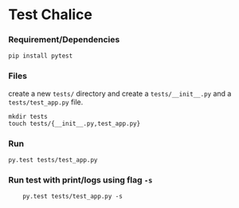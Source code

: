# Test Chalice

### Requirement/Dependencies

    pip install pytest

### Files
create a new `tests/` directory and create a `tests/__init__.py` and a `tests/test_app.py` file.

    mkdir tests
    touch tests/{__init__.py,test_app.py}

### Run

    py.test tests/test_app.py

### Run test with print/logs using flag `-s`

		py.test tests/test_app.py -s
